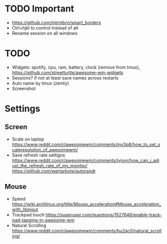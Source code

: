 # TODO Important
- https://github.com/intrntbrn/smart_borders
- Ctrl+hjkl to control instead of alt
- Rename session on all windows

# TODO
- Widgets: spotify, cpu, ram, battery, clock (remove from tmux), https://github.com/streetturtle/awesome-wm-widgets
- Sessions? if not at least save names across restarts
- Auto name by tmux (zenity)
- Screenshot

# Settings
## Screen
- Scale on laptop https://www.reddit.com/r/awesomewm/comments/inv3p8/how_to_set_scaleresolution_of_awesomewm/
- Save refresh rate settigns https://www.reddit.com/r/awesomewm/comments/iyjovr/how_can_i_adjust_the_refresh_rate_of_my_monitor/ https://github.com/wertarbyte/autorandr

## Mouse
- Speed https://wiki.archlinux.org/title/Mouse_acceleration#Mouse_acceleration_with_libinput
- Trackpad touch https://superuser.com/questions/1527648/enable-track-pad-tapping-in-awesome-wm
- Natural Scrolling https://www.reddit.com/r/awesomewm/comments/hu2ac0/natural_scrolling/
